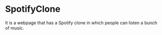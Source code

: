 # SpotifyClone
It is a webpage that has a Spotify clone in which people can listen a bunch of music.
